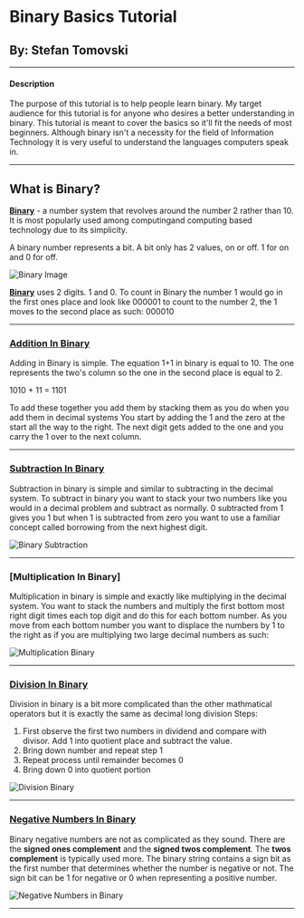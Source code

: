 # Binary Basics Tutorial
## By: Stefan Tomovski
____________________

#### Description
The purpose of this tutorial is to help people learn binary. My target audience for this tutorial is for anyone who desires a better understanding in binary. This tutorial is meant to cover the basics so it'll fit the needs of most beginners. Although binary isn't a necessity for the field of Information Technology it is very useful to understand the languages computers speak in.

______________________

## What is Binary?
**[Binary](https://en.wikipedia.org/wiki/Binary_number)** - a number system that revolves around the number 2 rather than 10. It is most popularly used among computingand computing based technology due to its simplicity.

A binary number represents a bit. A bit only has 2 values, on or off. 1 for on and 0 for off. 


![Binary Image](https://www.onlinemathlearning.com/image-files/binary-to-decimal.png)

**[Binary](https://www.computerhope.com/jargon/b/binary.htm)** uses 2 digits. 1 and 0. To count in Binary the number 1 would go in the first ones place and look like 000001 to count to the number 2, the 1 moves to the second place as such: 000010
_______________

### [Addition In Binary](https://circuitglobe.com/binary-addition-and-subtraction.html)
Adding in Binary is simple. The equation 1+1 in binary is equal to 10. The one represents the two's column so the one in the second place is equal to 2. 

1010 + 11 = 1101

To add these together you add them by stacking them as you do when you add them in decimal systems
You start by adding the 1 and the zero at the start all the way to the right. The next digit gets added to the one and you carry the 1 over to the next column.
_______________________

### [Subtraction In Binary](https://www.educative.io/edpresso/how-to-subtract-two-binary-numbers)

Subtraction in binary is simple and similar to subtracting in the decimal system. To subtract in binary you want to stack your two numbers like you would in a decimal problem and subtract as normally. 0 subtracted from 1 gives you 1 but when 1 is subtracted from zero you want to use a familiar concept called borrowing from the next highest digit.

![Binary Subtraction](https://www.wikihow.com/images/thumb/f/f7/Subtract-Binary-Numbers-Step-2-Version-4.jpg/aid564389-v4-728px-Subtract-Binary-Numbers-Step-2-Version-4.jpg.webp)
_______________________

### [Multiplication In Binary]

Multiplication in binary is simple and exactly like multiplying in the decimal system. You want to stack the numbers and multiply the first bottom most right digit times each top digit and do this for each bottom number. As you move from each bottom number you want to displace the numbers by 1 to the right as if you are multiplying two large decimal numbers as such:

![Multiplication Binary](https://ars.els-cdn.com/content/image/3-s2.0-B9780128192214000146-gr004.gif)

_____________________
### [Division In Binary](https://byjus.com/maths/binary-division/)

Division in binary is a bit more complicated than the other mathmatical operators but it is exactly the same as decimal long division
Steps:
1. First observe the first two numbers in dividend and compare with divisor. Add 1 into quotient place and subtract the value.
2. Bring down number and repeat step 1
3. Repeat process until remainder becomes 0
4. Bring down 0 into quotient portion

![Division Binary](https://cdn1.byjus.com/wp-content/uploads/2020/10/Binary-Division-2.png)

_______________________
### [Negative Numbers In Binary](https://www.electronics-tutorials.ws/binary/signed-binary-numbers.html)
Binary negative numbers are not as complicated as they sound. There are the **signed ones complement** and the **signed twos complement**. The **twos complement** is typically used more. The binary string contains a sign bit as the first number that determines whether the number is negative or not. The sign bit can be 1 for negative or 0 when representing a positive number.

![Negative Numbers in Binary](https://media.geeksforgeeks.org/wp-content/uploads/20200427140428/signed-1.png)

________________________
